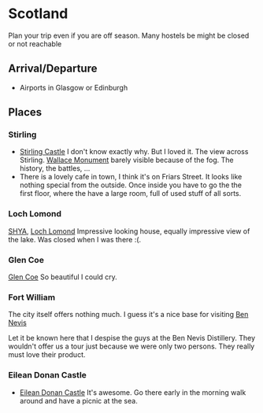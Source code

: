 # Scotland #

Plan your trip even if you are off season. Many hostels be might be closed or not reachable

## Arrival/Departure ##

- Airports in Glasgow or Edinburgh

## Places ##

### Stirling ###

- [Stirling Castle](http://en.wikipedia.org/wiki/Stirling_Castle) I don't know exactly why. But I loved it. The view across Stirling. [Wallace Monument](http://en.wikipedia.org/wiki/Wallace_Monument) barely visible because of the fog. The history, the battles, ... 
- There is a lovely cafe in town, I think it's on Friars Street. It looks like nothing special from the outside. Once inside you have to go the the first floor, where the have a large room, full of used stuff of all sorts.

### Loch Lomond ###

[SHYA](http://www.syha.org.uk/), [Loch Lomond](http://www.syha.org.uk/hostels/central/loch_lomond.aspx) Impressive looking house, equally impressive view of the lake. Was closed when I was there :(. 

### Glen Coe ###

[Glen Coe](http://en.wikipedia.org/wiki/Glen_Coe) So beautiful I could cry.

### Fort William ###

The city itself offers nothing much. I guess it's a nice base for visiting [Ben Nevis](http://en.wikipedia.org/wiki/Ben_Nevis)

Let it be known here that I despise the guys at the Ben Nevis Distillery. They wouldn't offer us a tour just because we were only two persons. They really must love their product.

### Eilean Donan Castle ###

- [Eilean Donan Castle](http://www.eileandonancastle.com/) It's awesome. Go there early in the morning walk around and have a picnic at the sea.
